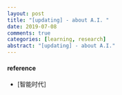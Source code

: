 ```yaml
---
layout: post
title: "[updating] - about A.I. " 
date: 2019-07-08
comments: true
categories: [learning, research]
abstract: "[updating] - about A.I."
---
```



#### reference
* [智能时代] 
